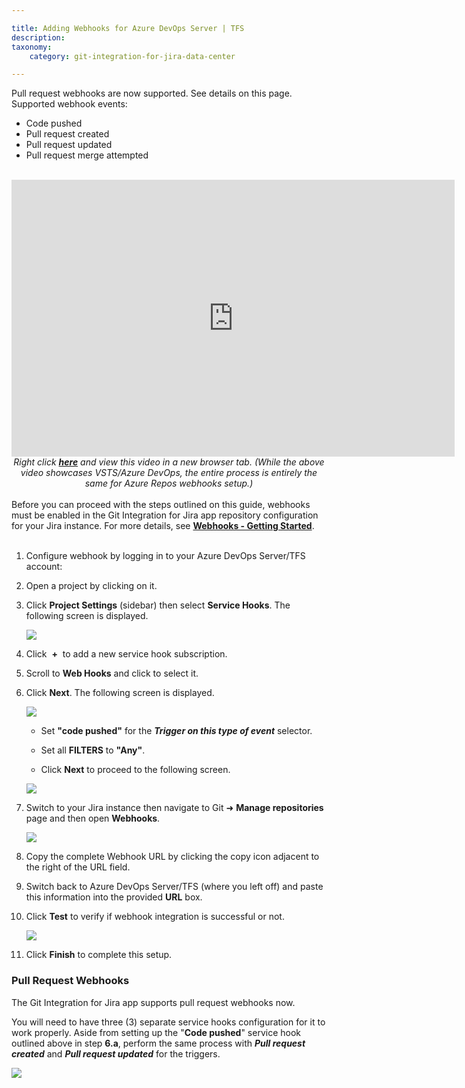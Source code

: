 ```yaml
---

title: Adding Webhooks for Azure DevOps Server | TFS
description:
taxonomy:
    category: git-integration-for-jira-data-center

---
```


<div class="bbb-callout bbb--info">
    <div class="irow">
    <div class="ilogobox">
        <span class="logoimg"></span>
    </div>
    <div class="imsgbox">
        Pull request webhooks are now supported. See details on this page.
        <div class='nextpara'>Supported webhook events:</div>
        <ul>
            <li>Code pushed</li>
            <li>Pull request created</li>
            <li>Pull request updated</li>
            <li>Pull request merge attempted</li>
        </ul>
    </div>
    </div>
</div>
<br>

<div class='embed-container embed-container--16-10'>
    <iframe width='709' height='443' src='https://fast.wistia.com/embed/iframe/61wl72vp91?videoFoam=true' frameborder='0' allowfullscreen ></iframe>
</div>

<div align='center'>
    <i>Right click <a href='https://bigbrassband.wistia.com/medias/61wl72vp91'><b>here</b></a> and view this video in a new browser tab. (While the above video showcases VSTS/Azure DevOps, the entire process is entirely the same for Azure Repos webhooks setup.)</i>
</div>
<br>

<div class="bbb-callout bbb--error">
    <div class="irow">
    <div class="ilogobox">
        <span class="logoimg"></span>
    </div>
    <div class="imsgbox">
        Before you can proceed with the steps outlined on this guide, webhooks must be enabled in the Git Integration for Jira app repository configuration for your Jira instance. For more details, see <a href='/git-integration-for-jira-data-center/webhooks-gij-self-managed/'><b>Webhooks - Getting Started</b></a>.
    </div>
    </div>
</div>
<br>

1.  Configure webhook by logging in to your Azure DevOps Server/TFS account:

2.  Open a project by clicking on it.

3.  Click **Project Settings** (sidebar) then select **Service Hooks**. The following screen is displayed.

    ![](https://bigbrassband.com/confluence/images/webhooks-azure-devops-add-shooks.png)

4.  Click  **+**  to add a new service hook subscription.

5.  Scroll to **Web Hooks** and click to select it.

6.  Click **Next**. The following screen is displayed.

    ![](https://bigbrassband.com/confluence/images/webhooks-azure-devops-triggers-cfg.png)

    *   Set **"code pushed"** for the _**Trigger on this type of event**_ selector.
    
    *   Set all **FILTERS** to **"Any"**.
    
    *   Click **Next** to proceed to the following screen.

    ![](https://bigbrassband.com/confluence/images/webhooks-azure-devops-action-cfg.png)

7.  Switch to your Jira instance then navigate to Git ➜ **Manage repositories** page and then open **Webhooks**.

    ![](https://bigbrassband.atlassian.net/wiki/download/attachments/235274262/jira-server-git-webhooks-loc-pointer.png?version=1&modificationDate=1589621082796&cacheVersion=1&api=v2)

8.  Copy the complete Webhook URL by clicking the copy icon adjacent to the right of the URL field.

9.  Switch back to Azure DevOps Server/TFS (where you left off) and paste this information into the provided **URL** box.

10. Click **Test** to verify if webhook integration is successful or not.

    ![](https://bigbrassband.com/confluence/images/webhooks-azure-devops-test-cfg.png)

11. Click **Finish** to complete this setup.



### **Pull Request Webhooks**

The Git Integration for Jira app supports pull request webhooks now.

You will need to have three (3) separate service hooks configuration for it to work properly. Aside from setting up the "**Code pushed**" service hook outlined above in step **6.a**, perform the same process with **_Pull request created_** and _**Pull request updated**_ for the triggers.

![](https://bigbrassband.atlassian.net/wiki/download/attachments/235274262/azure-devops-server-2019-req-service-hooks.png?version=1&modificationDate=1578491768289&cacheVersion=1&api=v2)

